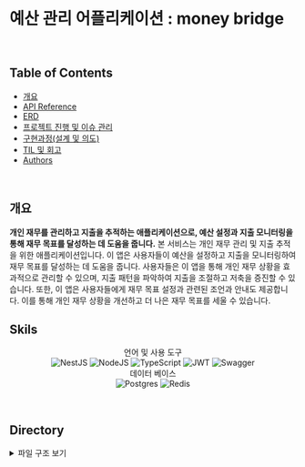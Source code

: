 <div align="center">
</div>

# 예산 관리 어플리케이션 : money bridge

<br/>

## Table of Contents

- [개요](#개요)
- [API Reference](#api-reference)
- [ERD](#ERD)
- [프로젝트 진행 및 이슈 관리](#프로젝트-진행-및-이슈-관리)
- [구현과정(설계 및 의도)](<#구현과정(설계-및-의도)>)
- [TIL 및 회고](#til-및-회고)
- [Authors](#authors)

<br/>

## 개요

**개인 재무를 관리하고 지출을 추적하는 애플리케이션으로, 예산 설정과 지출 모니터링을 통해 재무 목표를 달성하는 데 도움을 줍니다.**
본 서비스는 개인 재무 관리 및 지출 추적을 위한 애플리케이션입니다.
이 앱은 사용자들이 예산을 설정하고 지출을 모니터링하여 재무 목표를 달성하는 데 도움을 줍니다. 사용자들은 이 앱을 통해 개인 재무 상황을 효과적으로 관리할 수 있으며, 지출 패턴을 파악하여 지출을 조절하고 저축을 증진할 수 있습니다.
또한, 이 앱은 사용자들에게 재무 목표 설정과 관련된 조언과 안내도 제공합니다. 이를 통해 개인 재무 상황을 개선하고 더 나은 재무 목표를 세울 수 있습니다.
<br/>

## Skils

<div align="center">

언어 및 사용 도구 <br/> ![NestJS](https://img.shields.io/badge/nestjs-%23E0234E.svg?style=for-the-badge&logo=nestjs&logoColor=white) ![NodeJS](https://img.shields.io/badge/node.js-6DA55F?style=for-the-badge&logo=node.js&logoColor=white) ![TypeScript](https://img.shields.io/badge/typescript-%23007ACC.svg?style=for-the-badge&logo=typescript&logoColor=white) ![JWT](https://img.shields.io/badge/JWT-black?style=for-the-badge&logo=JSON%20web%20tokens) ![Swagger](https://img.shields.io/badge/swagger-%ffffff.svg?style=for-the-badge&logo=swagger&logoColor=white)
<br/>
데이터 베이스 <br/>![Postgres](https://img.shields.io/badge/postgres-%23316192.svg?style=for-the-badge&logo=postgresql&logoColor=white) ![Redis](https://img.shields.io/badge/Redis-DC382D?style=for-the-badge&logo=redis&logoColor=white)<br/>

</div>

<br/>

## Directory

<details>
<summary> 파일 구조 보기 </summary>

```
src
│  app.module.ts
│  main.ts
│
├─auth
│  │  auth.controller.spec.ts
│  │  auth.controller.ts
│  │  auth.module.ts
│  │  auth.service.spec.ts
│  │  auth.service.ts
│  │  get-user.decorator.ts
│  │  jwt-refresh.strategy.ts
│  │  jwt.strategy.ts
│  │
│  ├─dto
│  │      authDto.ts
│  │
│  └─entities
│          auth.entity.ts
│
├─budget
│  │  budget.controller.ts
│  │  budget.module.ts
│  │  budget.repository.ts
│  │  budget.service.ts
│  │
│  ├─dto
│  │      budgetDto.ts
│  │
│  └─entities
│          budget.entity.ts
│
├─category
│  │  category.controller.ts
│  │  category.module.ts
│  │  category.service.ts
│  │
│  ├─entities
│  │      category.entity.ts
│  │
│  └─types
│          category.enum.ts
│
├─common
│  └─decorator
│          typeorm-ex.decorator.ts
│          typeorm-ex.module.ts
│
├─config
│      typeorm.config.ts
│
├─expenses
│  │  expenses.controller.ts
│  │  expenses.module.ts
│  │  expenses.repository.ts
│  │  expenses.service.ts
│  │  statistics.service.ts
│  │
│  ├─dto
│  │      expensesDto.ts
│  │
│  └─entities
│          expenses.entity.ts
│
└─user
    │  user.controller.spec.ts
    │  user.controller.ts
    │  user.module.ts
    │  user.repository.ts
    │  user.service.spec.ts
    │  user.service.ts
    │
    └─entities
            refresh.entity.ts
            user.entity.ts
```

</details>
</br>

